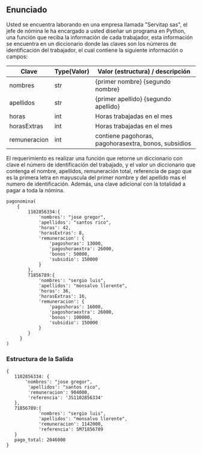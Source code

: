 ## Enunciado
Usted se encuentra laborando en una empresa llamada "Servitap sas", el jefe de nómina le ha encargado a usted diseñar un programa en Python, una función que reciba la información de cada trabajador, esta información se encuentra en un diccionario donde las claves son los números de identificación del trabajador, el cual contiene la siguiente información o campos:

| Clave             | Type(Valor) | Valor (estructura) / descripción| 
|-------------------|-------------|-----------------------------|
| nombres           | str         | {primer nombre} {segundo nombre}| 
| apellidos         | str         | {primer apellido} {segundo apellido}|
| horas             | int         | Horas trabajadas en el mes 
| horasExtras       | int         | Horas trabajadas en el mes| 
| remuneracion      | int         | contiene pagohoras, pagohorasextra, bonos, subsidios|

El requerimiento es realizar una función que retorne un diccionario con clave el número de identificación del trabajado, y el valor un diccionario que contenga el nombre, apellidos, remuneración total, referencia de pago que es la primera letra en mayuscula del primer nombre y del apellido mas el numero de identificación. Además, una clave adicional con la totalidad a pagar a toda la nómina.

    pagonomina(
        {
            1102856334:{
                'nombres': "jose gregor",
                'apellidos': "santos rico",
                'horas': 42,
                'horasExtras': 8,
                'remuneracion': {
                    'pagoshoras': 13000,
                    'pagoshoraextra': 26000,
                    'bonos': 50000,
                    'subsidio': 150000     
                }
            },
            71856789:{
                'nombres': "sergio luis",
                'apellidos': "monsalvo llorente",
                'horas': 36,
                'horasExtras': 16,
                'remuneracion': {
                    'pagoshoras': 16000,
                    'pagoshoraextra': 26000,
                    'bonos': 100000,
                    'subsidio': 150000     
                }
            }
         }
    )

### Estructura de la Salida

    {
       1102856334: {
           'nombres': "jose gregor",
            'apellidos': "santos rico",
            'remuneracion': 904000,
            'referencia': 'JS1102856334' 
       },
       71856789:{
                'nombres': "sergio luis",
                'apellidos': "monsalvo llorente", 
                'remuneracion': 1142000,
                'referencia': SM71856789
       }
       pago_total: 2046000
    }

